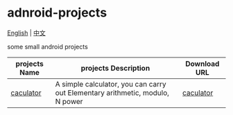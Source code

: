 # adnroid-projects

[English](./README.md) | [中文](./README_zh_CN.md)

some small android projects

projects Name|projects Description|Download URL
--|--|--
[caculator](./classWork01_calculator)|A simple calculator, you can carry out  Elementary arithmetic, modulo, N power|[caculator](./app_release/classWork01_calculator.apk)